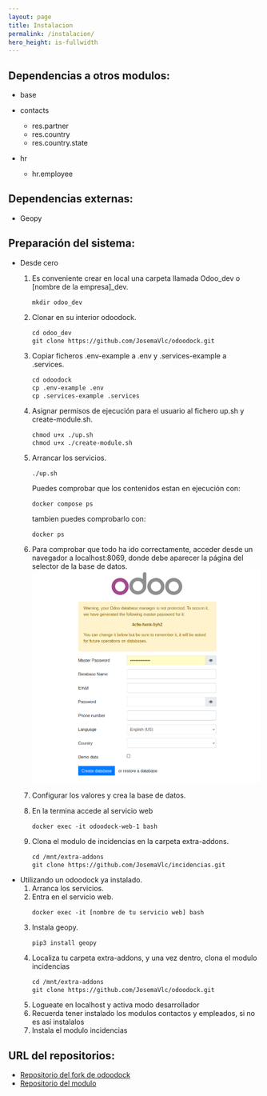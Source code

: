```yaml
---
layout: page
title: Instalacion
permalink: /instalacion/
hero_height: is-fullwidth
---
```

## Dependencias a otros modulos:
- base

- contacts
    - res.partner
    - res.country
    - res.country.state

- hr
    - hr.employee

## Dependencias externas:
- Geopy

## Preparación del sistema:
- Desde cero
    1. Es conveniente crear en local una carpeta llamada Odoo_dev o [nombre de la
        empresa]_dev.
        ```shell
        mkdir odoo_dev
        ```
    2. Clonar en su interior odoodock.
        ```shell
        cd odoo_dev
        git clone https://github.com/JosemaVlc/odoodock.git
        ```
    3. Copiar ficheros .env-example a .env y .services-example a .services.
        ```shell
        cd odoodock
        cp .env-example .env
        cp .services-example .services
        ```
    4. Asignar permisos de ejecución para el usuario al fichero up.sh y create-module.sh.
        ```shell
        chmod u+x ./up.sh
        chmod u+x ./create-module.sh
        ```
    5. Arrancar los servicios.
        ```shell
        ./up.sh
        ```
        Puedes comprobar que los contenidos estan en ejecución con:
        ```shell
        docker compose ps
        ```
        tambien puedes comprobarlo con:
        ```shell
        docker ps
        ```
    6. Para comprobar que todo ha ido correctamente, acceder desde un navegador a localhost:8069, donde debe aparecer la página del selector de la base de datos.
    ![Imagen con pantalla de creacion de la base de datos](./img/odoo_base_datos.jpg)

    7. Configurar los valores y crea la base de datos.

    8. En la termina accede al servicio web
        ```shell
        docker exec -it odoodock-web-1 bash
        ```
    9. Clona el modulo de incidencias en la carpeta extra-addons.
        ```shell
        cd /mnt/extra-addons
        git clone https://github.com/JosemaVlc/incidencias.git
        ```
- Utilizando un odoodock ya instalado.
    1. Arranca los servicios.
    2. Entra en el servicio web.
        ```shell
        docker exec -it [nombre de tu servicio web] bash
        ```
    3. Instala geopy.
        ```shell
        pip3 install geopy
        ```
    4. Localiza tu carpeta extra-addons, y una vez dentro, clona el modulo incidencias
        ```shell
        cd /mnt/extra-addons
        git clone https://github.com/JosemaVlc/odoodock.git
        ```
    5. Logueate en localhost y activa modo desarrollador
    6. Recuerda tener instalado los modulos contactos y empleados, si no es así instalalos
    7. Instala el modulo incidencias

## URL del repositorios:
- [Repositorio del fork de odoodock](https://github.com/JosemaVlc/odoodock.git)
- [Repositorio del modulo](https://github.com/JosemaVlc/modulo_incidencias)
